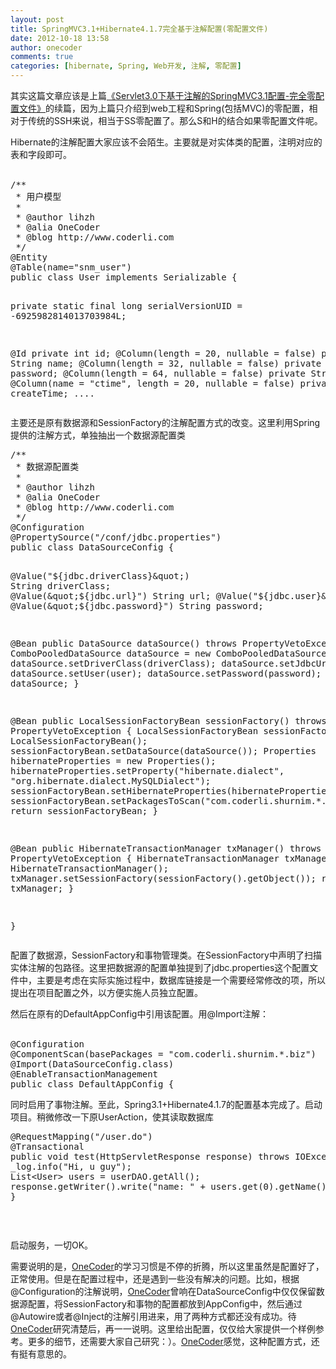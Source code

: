 ```yaml
---
layout: post
title: SpringMVC3.1+Hibernate4.1.7完全基于注解配置(零配置文件)
date: 2012-10-18 13:58
author: onecoder
comments: true
categories: [hibernate, Spring, Web开发, 注解, 零配置]
---
```

<p>
	其实这篇文章应该是上篇<a href="http://www.coderli.com/springmvc-servlet3-code-bases-configuration">《Servlet3.0下基于注解的SpringMVC3.1配置-完全零配置文件》</a>的续篇，因为上篇只介绍到web工程和Spring(包括MVC)的零配置，相对于传统的SSH来说，相当于SS零配置了。那么S和H的结合如果零配置文件呢。</p>
<div>
	Hibernate的注解配置大家应该不会陌生。主要就是对实体类的配置，注明对应的表和字段即可。</div>
<div>
	&nbsp;</div>
<pre class="brush:java;first-line:1;pad-line-numbers:true;highlight:null;collapse:false;">
/**
 * 用户模型
 * 
 * @author lihzh
 * @alia OneCoder
 * @blog http://www.coderli.com
 */
@Entity
@Table(name=&quot;snm_user&quot;)
public class User implements Serializable {

private static final long serialVersionUID = -6925982814013703984L;

@Id
private int id;
@Column(length = 20, nullable = false)
private String name;
@Column(length = 32, nullable = false)
private String password;
@Column(length = 64, nullable = false)
private String email;
@Column(name = &quot;ctime&quot;, length = 20, nullable = false)
private long createTime;
....</pre>
<p>
	主要还是原有数据源和SessionFactory的注解配置方式的改变。这里利用Spring提供的注解方式，单独抽出一个数据源配置类 &nbsp;</p>
<pre class="brush:java;first-line:1;pad-line-numbers:true;highlight:null;collapse:false;">
/**
 * 数据源配置类
 * 
 * @author lihzh
 * @alia OneCoder
 * @blog http://www.coderli.com
 */
@Configuration
@PropertySource(&quot;/conf/jdbc.properties&quot;)
public class DataSourceConfig {

@Value(&quot;${jdbc.driverClass}&quot;) String driverClass;
@Value(&quot;${jdbc.url}&quot;) String url;
@Value(&quot;${jdbc.user}&quot;) String user;
@Value(&quot;${jdbc.password}&quot;) String password;

@Bean
public DataSource dataSource() throws PropertyVetoException {
ComboPooledDataSource dataSource = new ComboPooledDataSource();
dataSource.setDriverClass(driverClass);
dataSource.setJdbcUrl(url);
dataSource.setUser(user);
dataSource.setPassword(password);
return dataSource;
}

@Bean
public LocalSessionFactoryBean sessionFactory() throws PropertyVetoException {
LocalSessionFactoryBean sessionFactoryBean = new LocalSessionFactoryBean();
sessionFactoryBean.setDataSource(dataSource());
Properties hibernateProperties = new Properties();
hibernateProperties.setProperty(&quot;hibernate.dialect&quot;, &quot;org.hibernate.dialect.MySQLDialect&quot;);
sessionFactoryBean.setHibernateProperties(hibernateProperties);
sessionFactoryBean.setPackagesToScan(&quot;com.coderli.shurnim.*.model&quot;);
return sessionFactoryBean;
}

@Bean
public HibernateTransactionManager txManager() throws PropertyVetoException {
HibernateTransactionManager txManager = new HibernateTransactionManager();
txManager.setSessionFactory(sessionFactory().getObject());
return txManager;
}

}
</pre>
<p>
	配置了数据源，SessionFactory和事物管理类。在SessionFactory中声明了扫描实体注解的包路径。这里把数据源的配置单独提到了jdbc.properties这个配置文件中，主要是考虑在实际实施过程中，数据库链接是一个需要经常修改的项，所以提出在项目配置之外，以方便实施人员独立配置。</p>
<div>
	然后在原有的DefaultAppConfig中引用该配置。用@Import注解：</div>
<div>
	<div>
		&nbsp;</div>
	<pre class="brush:java;first-line:1;pad-line-numbers:true;highlight:null;collapse:false;">
@Configuration
@ComponentScan(basePackages = &quot;com.coderli.shurnim.*.biz&quot;)
@Import(DataSourceConfig.class)
@EnableTransactionManagement
public class DefaultAppConfig {
</pre>
	<p>
		同时启用了事物注解。至此，Spring3.1+Hibernate4.1.7的配置基本完成了。启动项目。稍微修改一下原UserAction，使其读取数据库</p>
</div>
<div>
	<pre class="brush:java;first-line:1;pad-line-numbers:true;highlight:null;collapse:false;">
@RequestMapping(&quot;/user.do&quot;)
@Transactional
public void test(HttpServletResponse response) throws IOException {
_log.info(&quot;Hi, u guy&quot;);
List&lt;User&gt; users = userDAO.getAll();
response.getWriter().write(&quot;name: &quot; + users.get(0).getName() + &quot;; email: &quot; + users.get(0).getEmail());
}
</pre>
</div>
<div>
	<p style="text-align: center; ">
		<img alt="" src="http://onecoder.qiniudn.com/8wuliao/ClHs5jT9/115Gdw.jpg" /></p>
	<p>
		&nbsp;</p>
	<p>
		启动服务，一切OK。</p>
	<div>
		需要说明的是，<a href="http://www.coderli.com">OneCoder</a>的学习习惯是不停的折腾，所以这里虽然是配置好了，正常使用。但是在配置过程中，还是遇到一些没有解决的问题。比如，根据@Configuration的注解说明，<a href="http://www.coderli.com">OneCoder</a>曾响在DataSourceConfig中仅仅保留数据源配置，将SessionFactory和事物的配置都放到AppConfig中，然后通过@Autowire或者@Inject的注解引用进来，用了两种方式都还没有成功。待<a href="http://www.coderli.com">OneCoder</a>研究清楚后，再一一说明。这里给出配置，仅仅给大家提供一个样例参考。更多的细节，还需要大家自己研究：）。<a href="http://www.coderli.com">OneCoder</a>感觉，这种配置方式，还有挺有意思的。</div>
</div>

